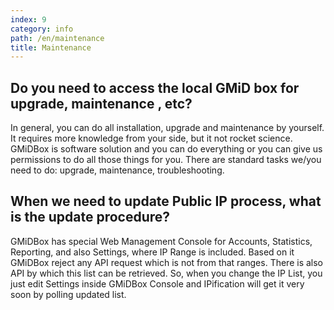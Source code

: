 ```yaml
---
index: 9
category: info
path: /en/maintenance
title: Maintenance
---
```



##  Do you need to access the local GMiD box for upgrade, maintenance , etc? 

In general, you can do all installation, upgrade and maintenance by yourself. It requires more knowledge from your side, but it not rocket science. GMiDBox is software solution and you can do everything or you can give us permissions to do all those things for you. 
There are standard tasks we/you need to do: upgrade, maintenance, troubleshooting.

##  When we need to update Public IP process, what is the update procedure? 

GMiDBox has special Web Management Console for Accounts, Statistics, Reporting, and also Settings, where IP Range is included. Based on it GMiDBox reject any API request which is not from that ranges. There is also API by which this list can be retrieved. 
So, when you change the IP List, you just edit Settings inside GMiDBox Console and IPification will get it very soon by polling updated list.
